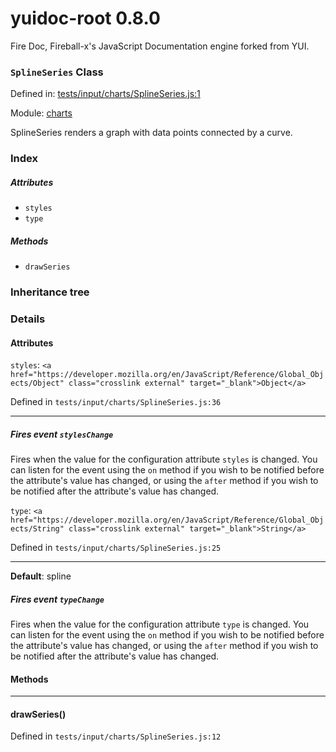 
# yuidoc-root 0.8.0

Fire Doc, Fireball-x&#x27;s JavaScript Documentation engine forked from YUI.

### `SplineSeries` Class


Defined in: [tests/input/charts/SplineSeries.js:1](../files/tests/input/charts/SplineSeries.js.js)

Module: [charts](../modules/charts.md)




SplineSeries renders a graph with data points connected by a curve.

### Index


##### Attributes

  - `styles`
  - `type`


##### Methods


  - `drawSeries`





### Inheritance tree


### Details



#### Attributes


`styles`: `<a href="https://developer.mozilla.org/en/JavaScript/Reference/Global_Objects/Object" class="crosslink external" target="_blank">Object</a>`

Defined in `tests/input/charts/SplineSeries.js:36`



---------------------




##### Fires event `stylesChange`

Fires when the value for the configuration attribute `styles` is
changed. You can listen for the event using the `on` method if you
wish to be notified before the attribute's value has changed, or
using the `after` method if you wish to be notified after the
attribute's value has changed.



`type`: `<a href="https://developer.mozilla.org/en/JavaScript/Reference/Global_Objects/String" class="crosslink external" target="_blank">String</a>`

Defined in `tests/input/charts/SplineSeries.js:25`



---------------------



**Default**: spline

##### Fires event `typeChange`

Fires when the value for the configuration attribute `type` is
changed. You can listen for the event using the `on` method if you
wish to be notified before the attribute's value has changed, or
using the `after` method if you wish to be notified after the
attribute's value has changed.





<!-- Method Block -->
#### Methods



--------------------------
#### drawSeries() 

Defined in `tests/input/charts/SplineSeries.js:12`



> 





